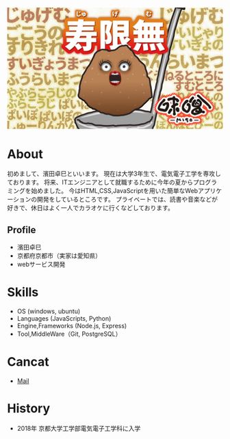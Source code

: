 ![プロフィール写真](unchiku.jpg)

# About
初めまして、濱田卓巳といいます。
現在は大学3年生で、電気電子工学を専攻しております。
将来、ITエンジニアとして就職するために今年の夏からプログラミングを始めました。
今はHTML,CSS,JavaScriptを用いた簡単なWebアプリケーションの開発をしているところです。
プライベートでは、読書や音楽などが好きで、休日はよく一人でカラオケに行くなどしております。

## Profile
- 濱田卓巳
- 京都府京都市（実家は愛知県）
- webサービス開発

# Skills
- OS (windows, ubuntu)
- Languages (JavaScripts, Python)
- Engine,Frameworks (Node.js, Express)
- Tool,MiddleWare（Git, PostgreSQL）

# Cancat
- [Mail](mailto:hamadagreatman@gmail.com)

# History
- 2018年 京都大学工学部電気電子工学科に入学
